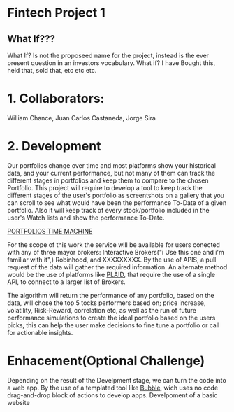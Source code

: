 # Fintech Project 1
## What If???

What If? Is not the proposeed name for the project, instead is the ever present question in an investors vocabulary.  What if? I have Bought this, held that, sold that,  etc etc etc. 

# 1. Collaborators:
William Chance, Juan Carlos Castaneda, Jorge Sira

# 2. Development

Our portfolios change over time and most platforms show your historical data, and your current performance, but not many of them can track the different stages in portfolios and keep them to compare to the chosen Portfolio.  This project will require to develop a tool to keep track the different stages of the user's portfolio as screentshots on a gallery that you can scroll to see what would have been the performance To-Date of a given portfolio. Also it will keep track of every stock/portfolio included in the user's Watch lists and show the performance To-Date.

[PORTFOLIOS TIME MACHINE](https://github.com/wchance/project1/blob/develop/Portfolios_Time_Machine.pdf)

For the scope of this work the service will be available for users conected with any of  three mayor brokers: Interactive Brokers("i Use this one and i'm familiar with it",) Robinhood, and XXXXXXXXX. By the use of APIS, a pull request of the data will gather the required information. An alternate method would be the use of platforms like [PLAID](https://plaid.com/products/auth/overview/?utm_source=google&utm_medium=search&utm_campaign=Search_G_Brand_Exact&utm_content=plaid&utm_term=plaid&utm_creative=481138286147&gclid=CjwKCAjwvMqDBhB8EiwA2iSmPEw55UTNOCqFC1q8oKE0GIMjkTe89u_oL4OGWFk-k7cvzULYNdFxoBoCKOsQAvD_BwE), that require the use of a single API, to connect to a larger list of Brokers.

The algorithm will return the performance of any portfolio, based on the data, will chose the top 5 tocks performers based on; price increase, volatility, Risk-Reward, correlation etc, as well as the run  of future performance simulations to create the ideal portfolio based on the users picks, this can help the user make decisions to fine tune a portfolio or call for actionable insights.


# Enhacement(Optional Challenge)

Depending on the result of the Develpment stage, we can turn the code into a web app. By the use of a templated tool like [Bubble](https://bubble.io/welcome), wich uses no code drag-and-drop block of actions to develop apps.
Develpoment of a basic website

